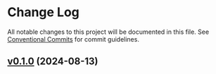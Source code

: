# Change Log

All notable changes to this project will be documented in this file.
See [Conventional Commits](Https://conventionalcommits.org) for commit guidelines.

<!-- changelog -->

## [v0.1.0](https://harton.dev/james/reactor_req/compare/v0.1.0...v0.1.0) (2024-08-13)



